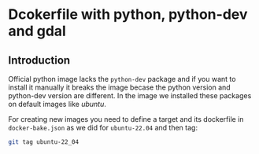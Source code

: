# Dcokerfile with python, python-dev and gdal

## Introduction

Official python image lacks the `python-dev` package and if you want to install it manually
it breaks the image becase the python version and python-dev version are different.
In the image we installed these packages on default images like _ubuntu_.

For creating new images you need to define a target and its dockerfile in `docker-bake.json`
as we did for `ubuntu-22.04` and then tag:

```bash
git tag ubuntu-22_04
```
